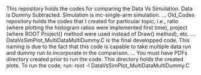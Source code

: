 This repository holds the codes for comparing the Data Vs Simulation.
Data is Dummy Subtracted.
Simulation is mc-single-arm simulation.
...
Old_Codes repository holds the codes that I created for particular topic, i.e., ratio
(where plotting the histogram ratios were implemented first time), project (where ROOT
Project() method were used instead of Draw() method), etc.
...
DataVsSimPlot_MultiDataMultiDummy.C is the final developped code.
This naming is due to the fact that this code is capable to take multiple data run and 
dummy run to incorporate in the comparison.
...
You must have PDFs directory created prior to run the code. This directory holds the 
created plots. To run the code, run:
root -l DataVsSimPlot_MultiDataMultiDummy.C
